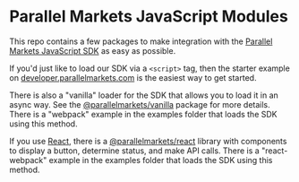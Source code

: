 # Parallel Markets JavaScript Modules

This repo contains a few packages to make integration with the [Parallel Markets JavaScript SDK](https://developer.parallelmarkets.com/docs/javascript) as easy as possible.

If you'd just like to load our SDK via a `<script>` tag, then the starter example on [developer.parallelmarkets.com](https://developer.parallelmarkets.com/docs/javascript) is the easiest way to get started.

There is also a "vanilla" loader for the SDK that allows you to load it in an async way.  See the [@parallelmarkets/vanilla](https://www.npmjs.com/package/@parallelmarkets/vanilla) package for more details.  There is a "webpack" example in the examples folder that loads the SDK using this method.

If you use [React](https://reactjs.org), there is a [@parallelmarkets/react](https://www.npmjs.com/package/@parallelmarkets/react) library with components to display a button, determine status, and make API calls.  There is a "react-webpack" example in the examples folder that loads the SDK using this method.